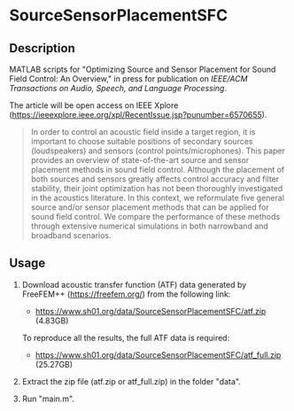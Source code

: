 # SourceSensorPlacementSFC

## Description
MATLAB scripts for "Optimizing Source and Sensor Placement for Sound Field Control: An Overview," in press for publication on  *IEEE/ACM Transactions on Audio, Speech, and Language Processing*.

The article will be open access on IEEE Xplore (https://ieeexplore.ieee.org/xpl/RecentIssue.jsp?punumber=6570655).

> In order to control an acoustic field inside a target region, it is important to choose suitable positions of secondary sources (loudspeakers) and sensors (control points/microphones). This paper provides an overview of state-of-the-art source and sensor placement methods in sound field control. Although the placement of both sources and sensors greatly affects control accuracy and filter stability, their joint optimization has not been thoroughly investigated in the acoustics literature. In this context, we reformulate five general source and/or sensor placement methods that can be applied for sound field control. We compare the performance of these methods through extensive numerical simulations in both narrowband and broadband scenarios.

## Usage
1. Download acoustic transfer function (ATF) data generated by FreeFEM++ (https://freefem.org/) from the following link:
   - https://www.sh01.org/data/SourceSensorPlacementSFC/atf.zip (4.83GB)
   
   To reproduce all the results, the full ATF data is required:
   - https://www.sh01.org/data/SourceSensorPlacementSFC/atf_full.zip (25.27GB)
   
2. Extract the zip file (atf.zip or atf_full.zip) in the folder "data".

3. Run "main.m".
